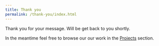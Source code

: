 ```yaml
---
title: Thank you
permalink: /thank-you/index.html
---
```

Thank you for your message. Will be get back to you shortly. 

In the meantime feel free to browse our our work in the [Projects](/projects/) section.